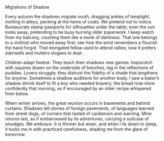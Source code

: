 Migrations of Shadow

Every autumn the shadows migrate south, dragging ankles of lamplight, molting in alleys, pecking at the hems of coats. We pretend not to notice. Bureaucrats stamp passports for silhouettes under the table; even the sun looks away, pretending to be busy burning older paperwork. I keep watch from my balcony, counting them like a monk of darkness. That one belongs to a violinist who moved away first; see how the wrist remembers a flourish the hand forgot. That elongated fellow used to attend rallies; now it prefers stairwells and mutters slogans to dust.

Children adapt fastest. They teach their shadows new games: hopscotch with squares drawn on the underside of benches, tag in the reflections of puddles. Lovers struggle; they distrust the fidelity of a shade that lengthens for anyone. Sometimes a shadow auditions for another body. I saw a baker’s shadow shrink itself to fit a boy who needed bravery; the bread rose more confidently that morning, as if encouraged by an older recipe whispered from below.

When winter arrives, the great reunion occurs in basements and behind curtains. Shadows tell stories of foreign pavements, of languages learned from street dogs, of corners that tasted of cardamom and warning. Mine returns last, as if embarrassed by its adventures, carrying a suitcase of smudges. We embrace. It is thinner but wiser, and when I lie down to sleep, it tucks me in with practiced carefulness, shading me from the glare of tomorrow.